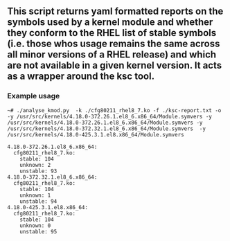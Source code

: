 ## This script returns yaml formatted reports on the symbols used by a kernel module and whether they conform to the RHEL list of stable symbols (i.e. those whos usage remains the same across all minor versions of a RHEL release) and which are not available in a given kernel version. It acts as a wrapper around the ksc tool.

### Example usage
```
~# ./analyse_kmod.py  -k ./cfg80211_rhel8_7.ko -f ./ksc-report.txt -o  -y /usr/src/kernels/4.18.0-372.26.1.el8_6.x86_64/Module.symvers -y /usr/src/kernels/4.18.0-372.26.1.el8_6.x86_64/Module.symvers -y /usr/src/kernels/4.18.0-372.32.1.el8_6.x86_64/Module.symvers  -y /usr/src/kernels/4.18.0-425.3.1.el8.x86_64/Module.symvers

4.18.0-372.26.1.el8_6.x86_64:
  cfg80211_rhel8_7.ko:
    stable: 104
    unknown: 2
    unstable: 93
4.18.0-372.32.1.el8_6.x86_64:
  cfg80211_rhel8_7.ko:
    stable: 104
    unknown: 1
    unstable: 94
4.18.0-425.3.1.el8.x86_64:
  cfg80211_rhel8_7.ko:
    stable: 104
    unknown: 0
    unstable: 95
```
